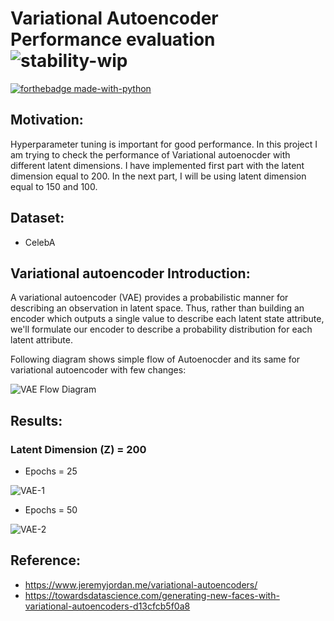# Variational Autoencoder Performance evaluation ![stability-wip](https://img.shields.io/badge/stability-work_in_progress-lightgrey.svg)
[![forthebadge made-with-python](http://ForTheBadge.com/images/badges/made-with-python.svg)](https://www.python.org/)


## Motivation:

Hyperparameter tuning is important for good performance. In this project I am trying to check the performance of Variational autoenocder with different latent dimensions.
I have implemented first part with the latent dimension equal to 200. In the next part, I will be using latent dimension equal to 150 and 100.  

## Dataset:

* CelebA

## Variational autoencoder Introduction:

A variational autoencoder (VAE) provides a probabilistic manner for describing an observation in latent space.
Thus, rather than building an encoder which outputs a single value to describe each latent state attribute, we'll formulate our encoder to
describe a probability distribution for each latent attribute.

Following diagram shows simple flow of Autoenocder and its same for variational autoencoder with few changes:

![VAE Flow Diagram](https://github.com/ShrideviReddy/VAE-Performance/blob/master/results/VAE-logo.PNG)

## Results:

### Latent Dimension (Z) = 200
* Epochs = 25

![VAE-1](https://github.com/ShrideviReddy/VAE-Performance/blob/master/results/VAE-25%20epochs.PNG)

* Epochs = 50

![VAE-2](https://github.com/ShrideviReddy/VAE-Performance/blob/master/results/VAE-50%20epochs.PNG)

## Reference:
* https://www.jeremyjordan.me/variational-autoencoders/
* https://towardsdatascience.com/generating-new-faces-with-variational-autoencoders-d13cfcb5f0a8


